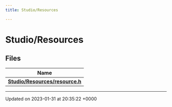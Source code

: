```yaml
---
title: Studio/Resources

---
```


# Studio/Resources



## Files

| Name           |
| -------------- |
| **[Studio/Resources/resource.h](../Files/resource_8h.md#file-resource.h)**  |






-------------------------------

Updated on 2023-01-31 at 20:35:22 +0000
